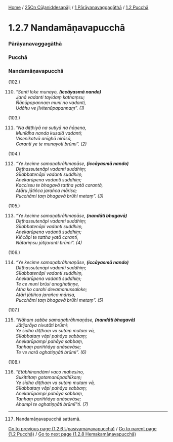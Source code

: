 
[Home](/) / [25Cn Cūḷaniddesapāḷi](../../../25Cn.md) / [1 Pārāyanavaggagāthā](../../1.md) / [1.2 Pucchā](../1.2.md)

# 1.2.7 Nandamāṇavapucchā

### Pārāyanavaggagāthā

### Pucchā

### Nandamāṇavapucchā

(102.)

110. _“Santi loke munayo, __(iccāyasmā nando)___  
_Janā vadanti tayidaṃ kathaṃsu;_  
_Ñāṇūpapannaṃ muni no vadanti,_  
_Udāhu ve jīvitenūpapannaṃ”. (1)_  


(103.)

111. _“Na diṭṭhiyā na sutiyā na ñāṇena,_  
_Munīdha nanda kusalā vadanti;_  
_Visenikatvā anīghā nirāsā,_  
_Caranti ye te munayoti brūmi”. (2)_  


(104.)

112. _“Ye kecime samaṇabrāhmaṇāse, __(iccāyasmā nando)___  
_Diṭṭhassutenāpi vadanti suddhiṃ;_  
_Sīlabbatenāpi vadanti suddhiṃ,_  
_Anekarūpena vadanti suddhiṃ;_  
_Kaccissu te bhagavā tattha yatā carantā,_  
_Atāru jātiñca jarañca mārisa;_  
_Pucchāmi taṃ bhagavā brūhi metaṃ”. (3)_  


(105.)

113. _“Ye kecime samaṇabrāhmaṇāse, __(nandāti bhagavā)___  
_Diṭṭhassutenāpi vadanti suddhiṃ;_  
_Sīlabbatenāpi vadanti suddhiṃ,_  
_Anekarūpena vadanti suddhiṃ;_  
_Kiñcāpi te tattha yatā caranti,_  
_Nātariṃsu jātijaranti brūmi”. (4)_  


(106.)

114. _“Ye kecime samaṇabrāhmaṇāse, __(iccāyasmā nando)___  
_Diṭṭhassutenāpi vadanti suddhiṃ;_  
_Sīlabbatenāpi vadanti suddhiṃ,_  
_Anekarūpena vadanti suddhiṃ;_  
_Te ce muni brūsi anoghatiṇṇe,_  
_Atha ko carahi devamanussaloke;_  
_Atāri jātiñca jarañca mārisa,_  
_Pucchāmi taṃ bhagavā brūhi metaṃ”. (5)_  


(107.)

115. _“Nāhaṃ sabbe samaṇabrāhmaṇāse, __(nandāti bhagavā)___  
_Jātijarāya nivutāti brūmi;_  
_Ye sīdha diṭṭhaṃ va sutaṃ mutaṃ vā,_  
_Sīlabbataṃ vāpi pahāya sabbaṃ;_  
_Anekarūpampi pahāya sabbaṃ,_  
_Taṇhaṃ pariññāya anāsavāse;_  
_Te ve narā oghatiṇṇāti brūmi”. (6)_  


(108.)

116. _“Etābhinandāmi vaco mahesino,_  
_Sukittitaṃ gotamanūpadhīkaṃ;_  
_Ye sīdha diṭṭhaṃ va sutaṃ mutaṃ vā,_  
_Sīlabbataṃ vāpi pahāya sabbaṃ;_  
_Anekarūpampi pahāya sabbaṃ,_  
_Taṇhaṃ pariññāya anāsavāse;_  
_Ahampi te oghatiṇṇāti brūmī”ti. (7)_  


---

117. Nandamāṇavapucchā sattamā.



[Go to previous page (1.2.6 Upasīvamāṇavapucchā)](1.2.6.md) / [Go to parent page (1.2 Pucchā)](../1.2.md) / [Go to next page (1.2.8 Hemakamāṇavapucchā)](1.2.8.md)


